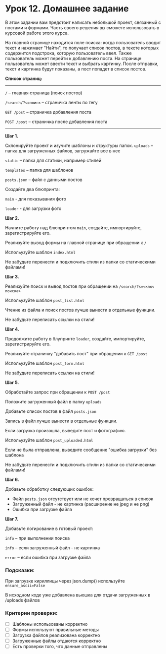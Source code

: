 # Урок 12. Домашнее задание

В этом задании вам предстоит написать небольшой проект, связанный с постами и формами. Часть своего решения вы сможете использовать в курсовой работе этого курса.

На главной странице находится поле поиска: когда пользователь вводит текст и нажимает "Найти", то получает список постов, в тексте которых содержится подстрока, которую пользователь ввел.  Также пользователь может перейти к добавлению поста. На странице пользователь может ввести текст и выбрать картинку. После отправки, текст и картинка будут показаны, а пост попадет в список постов.

**Список страниц:**

---

`/` – главная страница (поиск постов)

`/search/?s=поиск` – страничка ленты по тегу

`GET /post` – страничка добавления поста

`POST /post` – страничка после добавления поста

---
**Шаг 1.** 

Склонируйте проект и изучите шаблоны и структуры папок.
`uploads` – папка для загруженных файлов, загружайте все в нее

`static` – папка для статики, например стилей

`templates` – папка для шаблонов

`posts.json` – файл с данными постов 

Создайте два блюпринта:

`main` - для показывания фото

`loader` - для загрузки фото

**Шаг 2.** 

Начните работу над блюпринтом `main`, создайте, импортируйте, зарегистрируйте его.

Реализуйте вывод формы на главной странице при обращении к `/`

Испольузуйте шаблон `index.html`

Не забудьте перенести и подключить стили из папки со статическими файлами! 

**Шаг 3.**

Реализуйте поиск и вывод постов при обращении на `/search/?s=<ключ поиска>` 

Испольузуйте шаблон `post_list.html`

Чтение из файла и поиск постов лучше вынести в отдельные функции.

Не забудьте переписать ссылки на стили! 

**Шаг 4.**

Продолжите работу в блупринте `loader`, создайте, импортируйте, зарегистрируйте его.

Реализуйте страничку "добавить пост" при обращении к `GET /post`

Испольузуйте шаблон `post_form.html`

Не забудьте переписать ссылки на стили! 

**Шаг 5.**

Обработайте запрос при обращении к `POST /post`

Положите загруженный файл в папку `uploads`

Добавьте список постов в файл `posts.json`

Запись в файл лучше вынести в отдельные функции.

Если загрузка произошла, выведите пост и фотографию.

Испольузуйте шаблон `post_uploaded.html`

Если не была отправлена, выведите сообщение "ошибка загрузки" без шаблона

Не забудьте перенести и подключить стили из папки со статическими файлами! 

**Шаг 6.**

Добавьте обработку следующих ошибок:

- Файл `posts.json` отсутствует или не хочет превращаться в список
- Загруженный файл - не картинка (расширение не jpeg и не png)
- Ошибка при загрузке файла

**Шаг 7.**

Добавьте логирование в готовый проект:

`info` – при выполнении поиска

`info` – если загруженный файл - не картинка

`error` – если ошибка при загрузке файла

### Подсказки:

При загрузке кириллицы через json.dump() используйте `ensure_ascii=False`

В исходном коде уже добавлена вьюшка для отдачи загруженных в /uploads файлов

### Критерии проверки:

- [ ]  Шаблоны использованы корректно
- [ ]  Формы используют правильные методы
- [ ]  Загрузка файлов реализована корректно
- [ ]  Загруженные файлы отдаются корректно
- [ ]  Есть проверки  того, что данные отправлены
